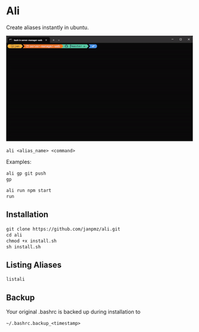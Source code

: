 # Ali

Create aliases instantly in ubuntu.

![](ali_example_gif.gif)


```
ali <alias_name> <command>
```

Examples:

```
ali gp git push
gp
```

```
ali run npm start
run
```


## Installation
```
git clone https://github.com/janpmz/ali.git
cd ali
chmod +x install.sh
sh install.sh
```

## Listing Aliases

```
listali
```

## Backup
Your original .bashrc is backed up during installation to
```
~/.bashrc.backup_<timestamp>
```




